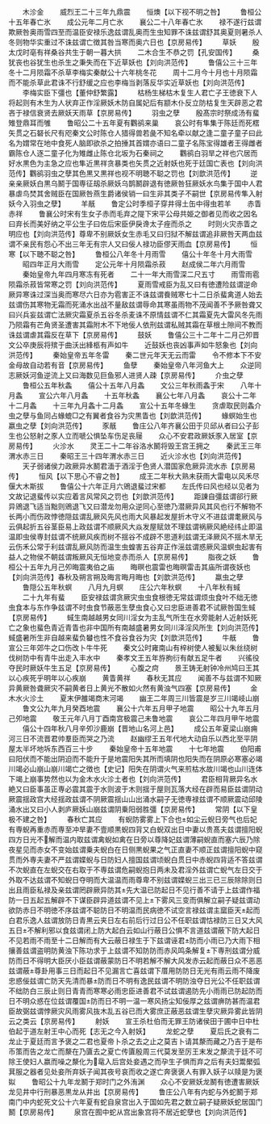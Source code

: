 <!-- { "loadSidebar": true } -->
　　木沴金
　　威烈王二十三年九鼎震
　　恒燠【以下视不明之咎】
　　鲁桓公十五年春亡氷
　　成公元年二月亡氷
　　襄公二十八年春亡氷
　　禄不遂行兹谓欺厥咎奥雨雪四至而温臣安禄乐逸兹谓乱奥而生虫知罪不诛兹谓舒其奥夏则暑杀人冬则物华实重过不诛兹谓亡徴其咎当寒而奥六日也【京房易传】
　　草妖
　　殷太戊时亳有祥桑谷共生于朝一暮大拱
　　二木合生不恭之罚【孔安国传】
　　桑犹丧也谷犹生也杀生之秉失而在下近草妖也【刘向洪范传】
　　鲁僖公三十三年冬十二月陨霜不杀草李梅实秦献公十六年桃冬花
　　周十二月今十月也十月陨霜而不能杀草此君诛不行舒缓之应也李梅当剥落反华实近草妖也【刘向洪范传】
　　李梅实臣下彊也【董仲舒繁露】
　　枯杨生梯枯木复生人君亡子王徳衰下人将起则有木生为人状弃正作淫厥妖木防自属妃后有颛木仆反立防枯复生天辟恶之君吝于禄信衰贤去厥妖天雨草【京房易传】
　　羽虫之孽
　　殷髙宗时祭成汤有蜚雉登鼎耳而雊
　　鲁昭公二十五年夏有鸜鹆来巢
　　哀公时有隼集于陈廷而死楛矢贯之石砮长尺有咫秦文公时陈仓人猎得兽若彘不知名牵以献之逢二童子童子曰此名为媦常在地中食死人脑即欲杀之拍捶其首媦亦语曰二童子名陈宝得雄者王得雌者霸陈仓人逐二童子化为雉雌止陈仓北坂为石秦祠之
　　鸜鹆白羽旱之祥也穴居而好水黒色为主急之应也隼近黒祥贪暴类也矢贯之近射妖也死于廷国亡表也【刘向洪范传】鸜鹆羽虫之孽其色黒又黒祥也视不明聴不聪之罚也【刘歆洪范传】
　　逆亲亲厥妖白黒乌鬭于国専征刼杀厥妖乌鹊鬭辟退有徳厥咎狂厥妖水鸟集于国中人君暴虐鸟焚其舍贼臣在国厥咎燕生爵诸侯销一曰生非其类子不嗣世【京房易传隼入射妖今入羽虫之孽】
　　羊旤
　　鲁定公时季桓子穿井得土缶中得虫若羊
　　赤眚赤祥
　　鲁襄公时宋有生女子赤而毛弃之隄下宋平公母共姫之御者见而收之因名曰弃长而美好纳之平公生子曰佐后宋臣伊戾谗太子痤而杀之
　　时则火灾赤眚之明应也【刘向洪范传】尊卑不别厥妖女生赤毛又曰归狱不解兹谓追非厥咎天两血兹谓不亲民有怨心不出三年无有宗人又曰佞人禄功臣僇天雨血【京房易传】
　　恒寒【以下聴不聪之咎】
　　鲁桓公八年冬十月雨雪
　　僖公十年冬十月大雨雪
　　昭四年正月大雨雪
　　定公元年十月陨霜杀菽
　　赵成侯二年六月雨雪
　　秦始皇帝九年四月寒冻有死者
　　二十一年大雨雪深二尺五寸
　　雨雪雨雹陨霜杀菽皆常寒之罚【刘向洪范传】
　　夏雨雪戒臣为乱又曰有徳遭险兹谓逆命厥异寒诛过深当奥而寒尽六日亦为雹害正不诛兹谓飬贼寒七十二日杀蜚禽道人始去兹谓伤其寒物无霜而死涌水出战不量敌兹谓辱命其寒虽雨物不茂闻善不予厥咎聋又曰兴兵妄兹谓亡法厥灾霜夏杀五谷冬杀麦诛不原情兹谓不仁其霜夏先大雷风冬先雨乃陨霜有芒角贤圣遭害其霜附木不下地佞人依刑兹谓私贼其霜在草根土隙间不教而诛兹谓虐其霜反在草下【京房易传】
　　鼓妖
　　鲁僖公三十二年十二月己夘晋文公卒庚辰将殡于曲沃出綘柩有声如牛
　　近鼓妖也丧凶事声如牛怒象也【刘向洪范传】
　　秦始皇帝五年冬雷
　　秦二世元年天无云而雷
　　令不修本下不安金母故自动若有音【京房易传】
　　鱼孽
　　秦始皇帝八年河鱼大上
　　众逆同志厥妖河鱼逆流上又曰海数见巨鱼邪人进贤人疎【京房易传】
　　介虫之孽
　　鲁桓公五年秋螽
　　僖公十五年八月螽
　　文公三年秋雨螽于宋
　　八年十月螽
　　宣公六年八月螽
　　十五年秋螽
　　襄公七年八月螽
　　哀公十二年十二月螽
　　十三年九月螽十二月螽
　　宣公十五年冬蝝生
　　贪虐取民则螽介虫之孽与鱼同占蝝螕□之有翼者食谷为灾黒眚也【刘歆洪范传】
　　蝝螟始生也嬴虫之孽【刘向洪范传】
　　豕旤
　　鲁庄公八年齐襄公田于贝邱从者曰公子彭生也公怒射之豕人立而嗁公惧坠车伤足丧屦
　　众心不安君政厥妖豕入居室【京房易传】
　　火沴水
　　灵王二十二年谷洛水鬭将毁王宫王拥之
　　秦武王三年渭水赤三日
　　秦昭王三十四年渭水赤三日
　　近火沴水也【刘向洪范传】
　　天子弱诸侯力政厥异水鬭君湎于酒淫于色贤人潜国家危厥异流水赤【京房易传】
　　恒风【以下思心不睿之咎】
　　成王二年秋大熟未获雨大雷电以风禾尽偃大木斯拔
　　鲁僖公十六年正月六鶂退蜚过宋都
　　左氏传曰风也经以见者为文故记退蜚传以实应着言风常风之罚也【刘歆洪范传】
　　距諌自彊兹谓郤行厥异鶂退飞适当黜则鶂退飞又曰潜龙勿用众逆同心至徳乃潜厥异风其风也行不解物不长两小而伤政悖徳隠兹谓乱厥风先风也雨大风暴起发屋折木守义不进兹谓耄厥风与云俱起折五谷茎臣易上政兹谓不顺厥风大焱发屋赋敛不理兹谓祸厥风絶经纬止即温温即虫侯専封兹谓不统厥风疾而树不揺谷不成辟不思道利兹谓无泽厥风不揺木旱无云伤禾公常于利兹谓乱厥风防而温生虫蝗害五谷弃正作滛兹谓惑厥风温螟虫起害有益人之物侯不朝兹谓叛厥风无恒地变赤而杀人【京房易传】
　　脂夜之妖
　　鲁桓公十五年九月己夘晦震夷伯之庙
　　晦暝也震雷也晦暝雷击其庙所谓夜妖也【刘向洪范传】春秋及朔言朔及晦言晦月晦也【刘歆洪范传】
　　蠃虫之孽
　　鲁隠公五年秋螟
　　八月九月螟
　　庄公六年秋螟
　　十八年秋有蜮
　　二十九年有蜚
　　臣安禄兹谓贪厥灾虫虫食根徳无常兹谓烦虫食叶不绌无徳虫食本与东作争兹谓不时虫食节蔽恶生孽虫食心又曰忠臣进善君不试厥咎国生蜮【京房易传】
　　蜮生南越越男女同川淫女为主乱气所生在水旁能射人近射妖死亡之象也蜚色青近青眚也非中国所有南越盛暑男女同川泽淫风所生【刘向洪范传】蜮盛暑所生非自越来蜚负蠜也性不食谷食谷为灾【刘歆洪范传】
　　牛旤
　　鲁宣公三年郊牛之口伤改卜牛牛死
　　秦文公时雍南山有梓树使人被髪以朱丝绕树伐树防中有青牛出走入丰水中
　　秦孝文王五年斿朐衍有献五足牛者
　　兴徭役夺民时厥妖牛生五足【京房易传】
　　心腹之疴
　　景王铸无射钟冷州鸠曰王其以心疾死乎明年以心疾崩
　　黄眚黄祥
　　春秋无其应
　　闻善不与兹谓不知厥异黄厥咎聋厥灾不嗣黄者日上黄光不散如火然有黄浊气四塞【京房易传】
　　金木水火沴土
　　夏末伊雒竭商末河竭
　　幽王二年周三川皆震是岁三川竭岐山崩
　　鲁文公九年九月癸酉地震
　　襄公十六年五月甲子地震
　　昭公十九年五月己夘地震
　　敬王元年八月丁酉南宫极震己未鲁地震
　　哀公二年四月甲午地震
　　僖公十四年秋八月辛夘沙鹿崩【晋地山名河上邑】
　　成公五年夏梁山崩痈河三日不流晋君帅羣臣而哭之乃流
　　赵幽缪王五年代地大动自乐以西北至平阴屋太半坏地坼东西百三十步
　　秦始皇帝十五年地震
　　十七年地震
　　伯阳甫曰阳伏而不能出阴迫而不能升于是地震阳失其所而填阴也阳失而在阴原必寒塞必竭川竭必山崩山崩川竭亡之徴也【史记】阳失在阴谓火气来煎枯水故川竭也山川连体下竭上崩事势然也以为金木水火沴土者也【刘向洪范传】
　　君臣相背厥异名水絶又曰臣事虽正専必震其震于水则波于木则揺于屋则瓦落大经在辟而易臣兹谓阴动厥震揺政宫大经揺政兹谓不阴厥震揺山山出涌水嗣子无徳専禄兹谓不顺厥震动邱陵涌水出又曰小人剥庐厥妖山崩兹谓阴乗阳弱胜彊【京房易传】
　　常阴【以下皇极不建之咎】
　　春秋亡其应
　　有蜺防雾雾上下合也如尘云蜺日旁气也后妃有専蜺再重赤而専至冲旱妻不壹顺黒蜺四背又白蜺双出日中妻以贵髙夫兹谓擅阳蜺四方日光不解而温内取兹谓禽蜺如禽在日旁以尊降妃兹谓薄嗣蜺直而塞六辰乃除夜星见而赤女不变始兹谓乗夫蜺白在日侧黒蜺果之气正直妻不顺正兹谓擅阳蜺中窥贯而外専夫妻不严兹谓媟蜺与日防妇人擅国兹谓顷蜺白贯日中赤蜺四背适不答兹谓不次蜺直在左蜺交在右取于不専兹谓危嗣蜺抱日两未及君淫外兹谓亡蜺气左日交于外取不达兹谓不知蜺日夺明而大温温而雨尊卑不别兹谓媟蜺三出三已三辰除除则日出且雨臣私禄及亲兹谓罔辟厥异防其先大温已防起日不见行善不请于上兹谓作福防一日五起五解辟不下谋臣辟异道兹谓不见上下雾风三变而俱解立嗣子疑兹谓动欲防赤日不明徳不序兹谓不聪防日不明温而民病徳不试空言禄兹谓主窳臣天起而白君乐逸人兹谓放防日青黒云夹日左右前后行过日公不任职兹谓怙禄防三日又大风五日不解利邪以食兹谓闭上防大起白云如山行蔽日公惧不言道兹谓蔽下防大起日不见若雨不雨至十二日解而有大云蔽日禄生于下兹谓诬君防而小雨已乃大雨下相攘善兹谓盗明防黄浊下陈功求于上兹谓不知防防而赤风鸣条解复下専刑兹谓分威防而日不得明大臣厌小臣兹谓蔽蒙防日不明若解不解大风发赤云起而蔽日众不恶恶兹谓蔽尊卦用事三日而起日不见漏言亡喜兹谓下厝用防防日无光有雨云雨不降废忠惑佞兹谓亡防天先清而暴防而日不明有逸民兹谓不明防浊夺日光公不任职兹谓不绌防白三辰止则日青青而寒寒必雨忠臣进善君不试兹谓遏防先小雨雨已防起防而日不明众惑在位兹谓覆国防而日不明一温一寒风扬尘知佞厚之兹谓痹防甚而温君臣故弼兹谓悖厥灾风雨雾风抜木乱五谷已而大雾庶正蔽恶兹谓生孽灾厥异雾此皆阴云之类云【京房易传】
　　射妖
　　宣王杀杜伯而无罪王防诸侯田于圃中日中杜伯起于道左射王中心而死【志无之今入射妖】
　　龙蛇之孽
　　夏后氏之衰有二龙止于夏廷而言予褒之二君也夏帝卜杀之去之止之莫吉卜请其漦而藏之乃吉于是布币策而告之龙亡而漦在乃匵去之夏亡传匵殷周三代莫发至厉王末发之漦流于廷不可除王使妇人嬴而噪之漦化为鼋入后宫处妾遇之而孕生子惧而弃之后有夫妇鬻檿弧萁服之器者见处妾所弃妖子闻其夜号哀而收之遂亡奔褒褒人有罪入妖子以赎是为褒姒
　　鲁昭公十九年龙鬭于郑时门之外洧渊
　　众心不安厥妖龙鬭有徳遭害厥妖龙见井中行刑暴恶黒龙从井出【京房易传】
　　鲁庄公八年有内蛇与外蛇鬭于郑南门中内蛇死文公十六年夏有蛇自泉宫出入于国如先君之数立嗣子疑厥妖蛇居国门鬭【京房易传】
　　泉宫在囿中蛇从宫出象宫将不居近蛇孽也【刘向洪范传】
